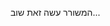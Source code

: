 המשורר עשה זאת שוב...
<!---
ThePoetWasTaken/ThePoetWasTaken is a ✨ special ✨ repository because its `README.md` (this file) appears on your GitHub profile.
You can click the Preview link to take a look at your changes.
--->
